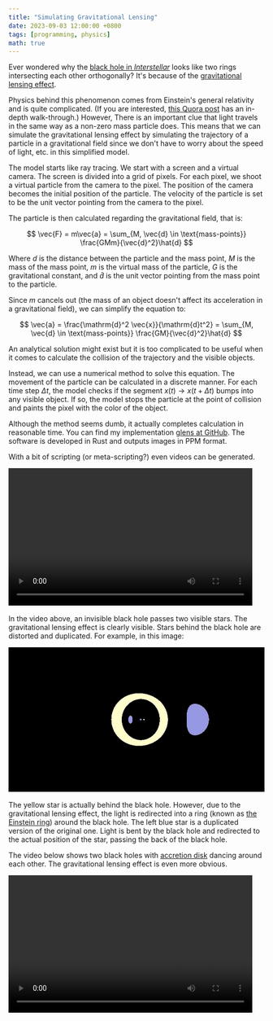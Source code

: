```yaml
---
title: "Simulating Gravitational Lensing"
date: 2023-09-03 12:00:00 +0800
tags: [programming, physics]
math: true
---
```


Ever wondered why the [black hole in *Interstellar*](https://www.imdb.com/title/tt0816692/mediaviewer/rm4154473472?ref_=ext_shr_lnk) looks like two rings intersecting each other orthogonally? It's because of the [gravitational lensing effect](https://hubblesite.org/contents/articles/gravitational-lensing).

Physics behind this phenomenon comes from Einstein's general relativity and is quite complicated. (If you are interested, [this Quora post](https://qr.ae/pyE9TW) has an in-depth walk-through.) However, There is an important clue that light travels in the same way as a non-zero mass particle does. This means that we can simulate the gravitational lensing effect by simulating the trajectory of a particle in a gravitational field since we don't have to worry about the speed of light, etc. in this simplified model.

The model starts like ray tracing. We start with a screen and a virtual camera. The screen is divided into a grid of pixels. For each pixel, we shoot a virtual particle from the camera to the pixel. The position of the camera becomes the initial position of the particle. The velocity of the particle is set to be the unit vector pointing from the camera to the pixel.

The particle is then calculated regarding the gravitational field, that is:

$$
\vec{F} = m\vec{a} = \sum_{M, \vec{d} \in \text{mass-points}} \frac{GMm}{\vec{d}^2}\hat{d}
$$

Where $d$ is the distance between the particle and the mass point, $M$ is the mass of the mass point, $m$ is the virtual mass of the particle, $G$ is the gravitational constant, and $\hat{d}$ is the unit vector pointing from the mass point to the particle.

Since $m$ cancels out (the mass of an object doesn't affect its acceleration in a gravitational field), we can simplify the equation to:

$$
\vec{a} = \frac{\mathrm{d}^2 \vec{x}}{\mathrm{d}t^2} = \sum_{M, \vec{d} \in \text{mass-points}} \frac{GM}{\vec{d}^2}\hat{d}
$$

An analytical solution might exist but it is too complicated to be useful when it comes to calculate the collision of the trajectory and the visible objects.

Instead, we can use a numerical method to solve this equation. The movement of the particle can be calculated in a discrete manner. For each time step $\Delta t$, the model checks if the segment $x(t) \rightarrow x(t+\Delta t)$ bumps into any visible object. If so, the model stops the particle at the point of collision and paints the pixel with the color of the object.

Although the method seems dumb, it actually completes calculation in reasonable time. You can find my implementation [glens at GitHub](https://github.com/xiaoyu2006/glens). The software is developed in Rust and outputs images in PPM format.

With a bit of scripting (or meta-scripting?) even videos can be generated.

<video width="480" height="270" controls>
  <source src="/files/20230903/pass.mp4" type="video/mp4">
</video>

In the video above, an invisible black hole passes two visible stars. The gravitational lensing effect is clearly visible. Stars behind the black hole are distorted and duplicated. For example, in this image:

![Blackhole passes stars](/files/20230903/pass.png)

The yellow star is actually behind the black hole. However, due to the gravitational lensing effect, the light is redirected into a ring (known as [the Einstein ring](https://en.wikipedia.org/wiki/Einstein_ring)) around the black hole. The left blue star is a duplicated version of the original one. Light is bent by the black hole and redirected to the actual position of the star, passing the back of the black hole.

The video below shows two black holes with [accretion disk](https://en.wikipedia.org/wiki/Accretion_disk) dancing around each other. The gravitational lensing effect is even more obvious.

<video width="480" height="270" controls>
  <source src="/files/20230903/bh.mp4" type="video/mp4">
</video>
